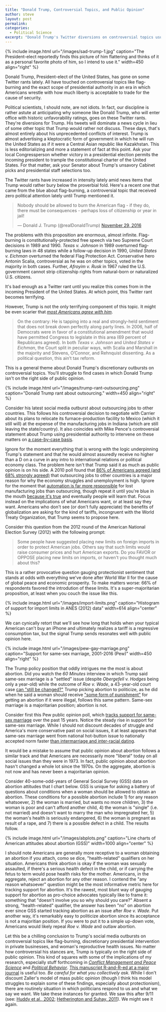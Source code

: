 ```yaml
---
title: "Donald Trump, Controversial Topics, and Public Opinion"
author: steve
layout: post
permalink:
categories:
  - Political Science
excerpt: "Donald Trump's Twitter diversions on controversial topics usually match well with public opinion."
---
```


{% include image.html url="/images/sad-trump-1.jpg" caption="The President-elect reportedly finds this picture of him flattering and thinks of it as a personal favorite photo of him, so I intend to use it." width=450 align="right" %}

Donald Trump, President-elect of the United States, has gone on some Twitter rants lately. All have touched on controversial topics like flag-burning and the exact scope of presidential authority in an era in which Americans wrestle with how much liberty is acceptable to trade for the cause of security.

Political scientists, I should note, are not idiots. In fact, our discipline is rather astute at anticipating why someone like Donald Trump, who will enter office with historic unfavorability ratings, goes on these Twitter rants. They're diversions for Trump. His tweets will dominate a news cycle in lieu of some other topic that Trump would rather not discuss. These days, that's almost entirely about his unprecedented conflicts of interest. Trump is almost advertising a kleptocratic form of government in which he will run the United States as if it were a Central Asian republic like Kazakhstan. This is less editorializing and more a statement of fact at this point. Ask your local Congressperson whether victory in a presidential election permits the incoming president to trample the constitutional charter of the United States. For that matter, ask your Senator about Trump's unsavory Cabinet picks and presidential staff selections too.

The Twitter rants have increased in intensity lately amid news items that Trump would rather bury below the proverbial fold. Here's a recent one that came from the blue about flag-burning, a controversial topic that received zero political attention lately until Trump mentioned it.

<blockquote class="twitter-tweet" data-lang="en"><p lang="en" dir="ltr">Nobody should be allowed to burn the American flag - if they do, there must be consequences - perhaps loss of citizenship or year in jail!</p>&mdash; Donald J. Trump (@realDonaldTrump) <a href="https://twitter.com/realDonaldTrump/status/803567993036754944">November 29, 2016</a></blockquote> <script async src="//platform.twitter.com/widgets.js" charset="utf-8"></script>

The problems with this proposition are enormous, almost infinite. Flag-burning is constitutionally-protected free speech via two Supreme Court decisions in 1989 and 1990. *Texas v. Johnson* in 1989 overturned flag-burning laws in 48 states while a follow-up decision in 1990, *United States v. Eichman* overturned the federal Flag Protection Act. Conservative hero Antonin Scalia, controversial as he was on other topics, voted in the majority in both cases. Further, *Afroyim v. Rusk* in 1967 ruled the U.S. government cannot strip citizenship rights from natural-born or naturalized U.S. citizens. 

It's bad enough as a Twitter rant until you realize this comes from in the incoming President of the United States. At which point, this Twitter rant becomes terrifying.

However, Trump is not the only terrifying component of this topic. It might be even scarier that [*most Americans agree with him*](http://www.nationalreview.com/corner/442543/trump-wrong-flag-burning-public-agrees-him).

> On the contrary: He is tapping into a real and strongly-held sentiment that does not break down perfectly along party lines. In 2006, half of Democrats were in favor of a constitutional amendment that would have permitted Congress to legislate in this area (69 percent of Republicans agreed). In both *Texas v. Johnson* and *United States v Eichman*, the Court split in peculiar ways, with Scalia and Marshall in the majority and Stevens, O’Connor, and Rehnquist dissenting. As a political question, this ain’t tax reform.

This is a general theme about Donald Trump's discretionary outbursts on controversial topics. You'll struggle to find cases in which Donald Trump isn't on the right side of public opinion.

{% include image.html url="/images/trump-rant-outsourcing.png" caption="Donald Trump rant about outsourcing." width=450 align="right" %}

Consider his latest social media outburst about outsourcing jobs to other countries. This follows his controversial decision to negotiate with Carrier about its plans to relocate its furnace-production facility to Mexico (which it still will) at the expense of the manufacturing jobs in Indiana (which are still leaving the state/country). It also coincides with Mike Pence's controversial statement about Trump using presidential authority to intervene on these matters on [a case-by-case basis](http://abcnews.go.com/Politics/trump-decide-day-day-intervening-companies-pence/story?id=43963677).

Ignore for the moment everything that is wrong with the logic underpinning Trump's statement and that he would almost assuredly receive no higher than a D on a curve in any intro to international relations or political economy class. The problem here isn't that Trump said it as much as public opinion is on his side. A 2010 poll found that [86% of Americans agreed (and 68% strongly agreed)](https://www.americanprogress.org/issues/democracy/news/2012/07/02/11907/public-opinion-snapshot-americans-are-concerned-about-outsourcing/) that outsourcing jobs to other countries is a major reason for why the economy struggles and unemployment is high. Ignore for the moment that [automation is far more responsible](http://personal.lse.ac.uk/michaels/Graetz_Michaels_Robots.pdf) for lost manufacturing jobs than outsourcing, though repeat it until you're blue in the mouth [because it's true](https://www.technologyreview.com/s/515926/how-technology-is-destroying-jobs/) and eventually people will learn that. Focus instead on the implications of what Americans want, or at least say they want. Americans who don't see (or don't fully appreciate) the benefits of globalization are asking for the kind of tariffs, incongruent with the World Treaty Organization, that Trump seems to propose here.

Consider this question from the 2012 round of the American National Election Survey (2012) with the following prompt:

> Some people have suggested placing new limits on foreign imports in order to protect American jobs. Others say that such limits would raise consumer prices and hurt American exports. Do you FAVOR or OPPOSE placing new limits on imports, or haven't you thought much about this?

This is a rather provocative question gauging protectionist sentiment that stands at odds with everything we've done after World War II for the cause of global peace and economic prosperity. To make matters worse: 66% of respondents favored the introdution of these limits. It's a super-majoritarian proposition, at least when you couch the issue like this.

{% include image.html url="/images/import-limits.png" caption="Histogram of support for import limits in ANES (2012) data" width=614 align="center" %}

We can cynically retort that we'll see how long that holds when your typical American can't buy an iPhone and ultimately realizes a tariff is a regressive consumption tax, but the signal Trump sends resonates well with public opinion here.

{% include image.html url="/images/pew-gay-marriage.png" caption="Support for same-sex marriage, 2001-2016 (Pew)" width=450 align="right" %}

The Trump policy position that oddly intrigues me the most is about abortion. Did you watch the *60 Minutes* interview in which Trump said same-sex marriage is a "settled" issue (despite *Obergefell v. Hodges* being only a year-old) while the outcome of *Roe v. Wade*, a 43-year-old court case [can "still be changed?"](http://www.cnn.com/2016/11/14/politics/trump-gay-marriage-abortion-supreme-court/) Trump picking abortion to politicize, as he did when he said a woman should receive ["some form of punishment"](http://www.realclearpolitics.com/video/2016/03/30/trump_some_form_of_punishment_for_women_if_abortion_becomes_illegal.html) for getting an abortion if it were illegal, follows this same pattern. Same-sex marriage is a majoritarian position; abortion is not.

Consider first this Pew public opinion poll, which [tracks support for same-sex marriage](http://www.pewforum.org/2016/05/12/changing-attitudes-on-gay-marriage/) over the past 15 years. Notice the steady rise in support for same-sex marriage. While I should not discount decades of struggle and America's more conservative past on social issues, it at least appears that same-sex marriage went from national hot-button issue to nationally accepted norm faster [than intermarriage and inter-racial dating](http://www.pewsocialtrends.org/2012/02/16/chapter-4-public-attitudes-on-intermarriage/).

It would be a mistake to assume that public opinion about abortion follows a similar track and that Americans are necessarily more "liberal" today on all social issues than they were in 1973. In fact, public opinion about abortion hasn't changed a whole lot since the 1970s. On the aggregate, abortion is not now and has never been a majoritarian opinion.

Consider 40-some-odd-years of General Social Survey (GSS) data on abortion attitudes that I chart below. GSS is unique for asking a battery of questions about conditions when a woman should be allowed to obtain an abortion. These conditions for a possible abortion include 1) for any reason whatsoever, 2) the woman is married, but wants no more children, 3) the woman is poor and can't afford another child, 4) the woman is "single" (i.e. not married) and doesn't want to marry the man who impregnated her, 5) the woman's health is seriously endangered, 6) the woman is pregnant as result of a rape, and 7) there is a possible defect in a child. The results follow.

{% include image.html url="/images/abplots.png" caption="Line charts of American attitudes about abortion (GSS)" width=1000 align="center" %}

I should note Americans are generally more receptive to a woman obtaining an abortion if you attach, como se dice, "health-related" qualifiers on her situation. Americans think abortion is okay if the woman was sexually assaulted, if there's a serious health defect in the child, or if carrying the fetus to term would pose health risks for the mother. Americans, in the aggregate, reject an abortion for any other reason. I contend the "any reason whatsoever" question might be the most informative metric here for tracking support for abortion. It's the rawest, most blunt way of gauging support for abortion as pro-choice advocates typically like to frame it: something that "doesn't involve you so why should you care?" Absent a strong, "health-related" qualifier, the answer has been "no" on abortion ever since GSS started tracking abortion as an issue after *Roe v. Wade*. Put another way, it's remarkably easy to politicize abortion since its acceptance is not a majoritian position. If you were to put it to a simple up-down vote, Americans would likely repeal *Roe v. Wade* and outlaw abortion.

Let this be a chilling conclusion to Trump's social media outbursts on controversial topics like flag-burning, discretionary presidential intervention in private businesses, and woman's reproductive health issues. No matter how controversial his stances are, Trump is typically on the right side of public opinion. This kind of squares with some of the implications of my research, especially stuff forthcoming in [*Conflict Management and Peace Science*](http://svmiller.com/research/individual-level-expectations-of-executive-authority-under-territorial-threat/) and [*Political Behavior*](http://svmiller.com/research/economic-threats-or-societal-turmoil-understanding-preferences-for-authoritarian-political-systems/). [This manuscript R-and-R-ed at a major journal](http://svmiller.com/research/terrorism-judicial-confidence/) is useful too. *Be careful for what you collectively ask.* While I don't discount Zaller's model of mass public opinion (though I think his model struggles to explain some of these findings, especially about protectionism), there are routinely situation in which politicians respond to us and what we say we want. We take these instances for granted. We saw this after 9/11 (see: [Huddy et al., 2002](http://onlinelibrary.wiley.com/doi/10.1111/0162-895X.00295/abstract); [Hetherington and Suhay, 2011](http://onlinelibrary.wiley.com/doi/10.1111/j.1540-5907.2011.00514.x/abstract)). We might see it again.
